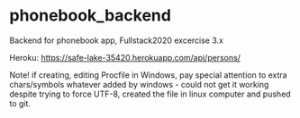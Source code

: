 # phonebook_backend
Backend for phonebook app, Fullstack2020 excercise 3.x

Heroku:
https://safe-lake-35420.herokuapp.com/api/persons/

Note! if creating, editing Procfile in Windows, pay special attention to extra chars/symbols whatever added by windows - could not get it working despite trying to force UTF-8, created the file in linux computer and pushed to git. 
